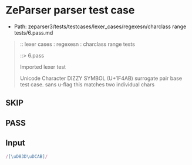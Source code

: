 # ZeParser parser test case

- Path: zeparser3/tests/testcases/lexer_cases/regexesn/charclass range tests/6.pass.md

> :: lexer cases : regexesn : charclass range tests
>
> ::> 6.pass
>
> Imported lexer test
>
> Unicode Character DIZZY SYMBOL (U+1F4AB) surrogate pair base test case. sans u-flag this matches two individual chars

## SKIP
## PASS

## Input

`````js
/[\uD83D\uDCAB]/
`````

